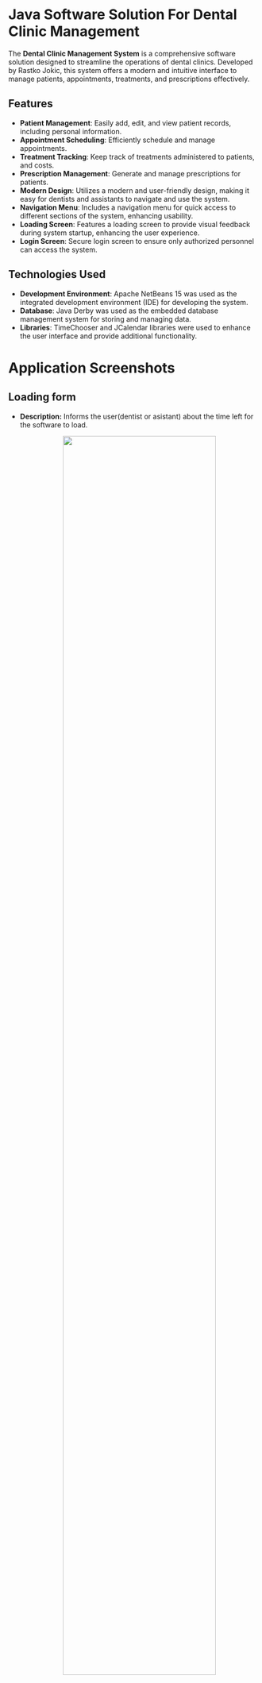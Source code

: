 # Java Software Solution For Dental Clinic Management

The **Dental Clinic Management System** is a comprehensive software solution designed to streamline the operations of dental clinics. Developed by Rastko Jokic, this system offers a modern and intuitive interface to manage patients, appointments, treatments, and prescriptions effectively.

## Features

- **Patient Management**: Easily add, edit, and view patient records, including personal information.
- **Appointment Scheduling**: Efficiently schedule and manage appointments.
- **Treatment Tracking**: Keep track of treatments administered to patients, and costs.
- **Prescription Management**: Generate and manage prescriptions for patients.
- **Modern Design**: Utilizes a modern and user-friendly design, making it easy for dentists and assistants to navigate and use the system.
- **Navigation Menu**: Includes a navigation menu for quick access to different sections of the system, enhancing usability.
- **Loading Screen**: Features a loading screen to provide visual feedback during system startup, enhancing the user experience.
- **Login Screen**: Secure login screen to ensure only authorized personnel can access the system.

## Technologies Used

- **Development Environment**: Apache NetBeans 15 was used as the integrated development environment (IDE) for developing the system.
- **Database**: Java Derby was used as the embedded database management system for storing and managing data.
- **Libraries**: TimeChooser and JCalendar libraries were used to enhance the user interface and provide additional functionality.

# Application Screenshots

## Loading form

- **Description:** Informs the user(dentist or asistant) about the time left for the software to load.
   <p align="center">
  <img width="80%" src="https://i.ibb.co/6sC7rqv/Screenshot-1.png">
  <img width="80%" src="https://i.ibb.co/9c82hXb/Screenshot-2.png">
  </p>

## Login form

- **Description:** Lets the user(dentist or asistant) log in using the credentials.
   <p align="center">
  <img width="80%" src="https://i.ibb.co/L5m9cDW/Screenshot-3.png">
  </p>

## Dashboard page

- **Description:** Informs the user(dentist or asistant) about the amount of the patients, appointments, treatments and perscription that are currently stored in the database.

   <p align="center">
  <img width="80%" src="https://i.ibb.co/SKdsBQg/Screenshot-4.png">
  </p>

## Patients page

- **Description:** Allows the user(dentist or asistant) to manage patients of the dental clinic. 

   <p align="center">
  <img width="80%" src="https://i.ibb.co/D1cHcZP/Screenshot-5.png">
  </p>

## Appointments page

- **Description:** Allows the user(dentist or asistant) to manage appointments.

   <p align="center">
  <img width="80%" src="https://i.ibb.co/R0fGbb6/Screenshot-6.png">
  </p>

## Treatments page

- **Description:** Allows the user(dentist or asistant) to manage treatments that the dental clinic offers.

   <p align="center">
  <img width="80%" src="https://i.ibb.co/fntNx2p/Screenshot-7.png">
  </p>

## Perscriptions page

- **Description:** Allows the user(dentist or asistant) to manage perscriptions for the patients.

   <p align="center">
  <img width="80%" src="https://i.ibb.co/sJZ33t6/Screenshot-8.png">
  </p>

## Video Showcase
Click on this link: [Video Showcase](https://s12.gifyu.com/images/SaCpp.gif)

